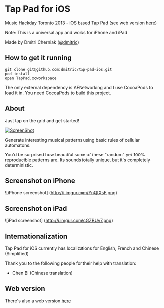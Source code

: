 Tap Pad for iOS
==================

Music Hackday Toronto 2013 - iOS based Tap Pad (see web version [here](http://github.com/dmitric/tap-pad-web))

Note: This is a universal app and works for iPhone and iPad

Made by Dmitri Cherniak ([@dmitric](http://twitter.com/dmitric))

How to get it running
------------------------

```
git clone git@github.com:dmitric/tap-pad-ios.git
pod install
open TapPad.xcworkspace
```

The only external dependency is AFNetworking and I use CocoaPods to load it in. You need CocoaPods to build this project.

About
-----------

Just tap on the grid and get started!

[![ScreenShot](http://i.imgur.com/BGEpjaI.png)](http://www.youtube.com/watch?v=HV8-YnsX5Ao)

Generate interesting musical patterns using basic rules of cellular automatons.

You'd be surprised how beautiful some of these "random" yet 100% reproducible patterns are. Its sounds totally unique, but it's completely deterministic.

Screenshot on iPhone
----------------------
![iPhone screenshot] (http://i.imgur.com/YnQtXsF.png)

Screenshot on iPad
-------------------
![iPad screenshot] (http://i.imgur.com/cGZBUv7.png)

Internationalization
----------------------

Tap Pad for iOS currently has localizations for English, French and Chinese (Simplified)

Thank you to the following people for their help with translation:
* Chen Bi (Chinese translation)

Web version
--------------

There's also a web version [here](http://github.com/dmitric/tap-pad-web)
